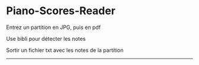 # Piano-Scores-Reader

Entrez un partition en JPG, puis en pdf

Use bibli pour détecter les notes

Sortir un fichier txt avec les notes de la partition 

-------
